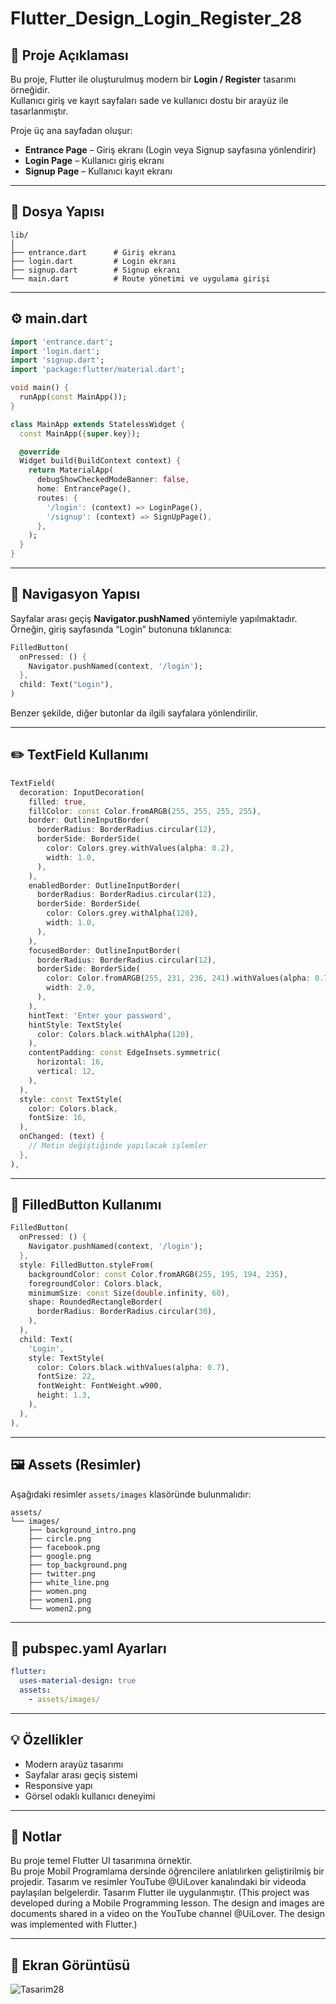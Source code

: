# Flutter_Design_Login_Register_28


## 🎨 Proje Açıklaması

Bu proje, Flutter ile oluşturulmuş modern bir **Login / Register** tasarımı örneğidir.  
Kullanıcı giriş ve kayıt sayfaları sade ve kullanıcı dostu bir arayüz ile tasarlanmıştır.

Proje üç ana sayfadan oluşur:
- **Entrance Page** – Giriş ekranı (Login veya Signup sayfasına yönlendirir)
- **Login Page** – Kullanıcı giriş ekranı
- **Signup Page** – Kullanıcı kayıt ekranı

---

## 📂 Dosya Yapısı

```
lib/
│
├── entrance.dart      # Giriş ekranı
├── login.dart         # Login ekranı
├── signup.dart        # Signup ekranı
└── main.dart          # Route yönetimi ve uygulama girişi
```

---

## ⚙️ main.dart

```dart
import 'entrance.dart';
import 'login.dart';
import 'signup.dart';
import 'package:flutter/material.dart';

void main() {
  runApp(const MainApp());
}

class MainApp extends StatelessWidget {
  const MainApp({super.key});

  @override
  Widget build(BuildContext context) {
    return MaterialApp(
      debugShowCheckedModeBanner: false,
      home: EntrancePage(),
      routes: {
        '/login': (context) => LoginPage(),
        '/signup': (context) => SignUpPage(),
      },
    );
  }
}
```

---

## 🧭 Navigasyon Yapısı

Sayfalar arası geçiş **Navigator.pushNamed** yöntemiyle yapılmaktadır.  
Örneğin, giriş sayfasında “Login” butonuna tıklanınca:

```dart
FilledButton(
  onPressed: () {
    Navigator.pushNamed(context, '/login');
  },
  child: Text("Login"),
)
```

Benzer şekilde, diğer butonlar da ilgili sayfalara yönlendirilir.

---

## ✏️ TextField Kullanımı

```dart
TextField(
  decoration: InputDecoration(
    filled: true,
    fillColor: const Color.fromARGB(255, 255, 255, 255),
    border: OutlineInputBorder(
      borderRadius: BorderRadius.circular(12),
      borderSide: BorderSide(
        color: Colors.grey.withValues(alpha: 0.2),
        width: 1.0,
      ),
    ),
    enabledBorder: OutlineInputBorder(
      borderRadius: BorderRadius.circular(12),
      borderSide: BorderSide(
        color: Colors.grey.withAlpha(120),
        width: 1.0,
      ),
    ),
    focusedBorder: OutlineInputBorder(
      borderRadius: BorderRadius.circular(12),
      borderSide: BorderSide(
        color: Color.fromARGB(255, 231, 236, 241).withValues(alpha: 0.7),
        width: 2.0,
      ),
    ),
    hintText: 'Enter your password',
    hintStyle: TextStyle(
      color: Colors.black.withAlpha(120),
    ),
    contentPadding: const EdgeInsets.symmetric(
      horizontal: 16,
      vertical: 12,
    ),
  ),
  style: const TextStyle(
    color: Colors.black,
    fontSize: 16,
  ),
  onChanged: (text) {
    // Metin değiştiğinde yapılacak işlemler
  },
),
```

---

## 🔘 FilledButton Kullanımı

```dart
FilledButton(
  onPressed: () {
    Navigator.pushNamed(context, '/login');
  },
  style: FilledButton.styleFrom(
    backgroundColor: const Color.fromARGB(255, 195, 194, 235),
    foregroundColor: Colors.black,
    minimumSize: const Size(double.infinity, 60),
    shape: RoundedRectangleBorder(
      borderRadius: BorderRadius.circular(30),
    ),
  ),
  child: Text(
    'Login',
    style: TextStyle(
      color: Colors.black.withValues(alpha: 0.7),
      fontSize: 22,
      fontWeight: FontWeight.w900,
      height: 1.3,
    ),
  ),
),
```

---

## 🖼️ Assets (Resimler)

Aşağıdaki resimler `assets/images` klasöründe bulunmalıdır:

```
assets/
└── images/
    ├── background_intro.png
    ├── circle.png
    ├── facebook.png
    ├── google.png
    ├── top_background.png
    ├── twitter.png
    ├── white_line.png
    ├── women.png
    ├── women1.png
    └── women2.png
```

---

## 🧩 pubspec.yaml Ayarları

```yaml
flutter:
  uses-material-design: true
  assets:
    - assets/images/
```

---

## 💡 Özellikler

- Modern arayüz tasarımı  
- Sayfalar arası geçiş sistemi  
- Responsive yapı  
- Görsel odaklı kullanıcı deneyimi  

---

## 🧠 Notlar

Bu proje temel Flutter UI tasarımına örnektir.  
Bu proje Mobil Programlama dersinde öğrencilere anlatılırken geliştirilmiş bir projedir. Tasarım ve resimler YouTube @UiLover kanalındaki bir videoda paylaşılan belgelerdir. Tasarım Flutter ile uygulanmıştır. (This project was developed during a Mobile Programming lesson. The design and images are documents shared in a video on the YouTube channel @UiLover. The design was implemented with Flutter.)

---

## 📸 Ekran Görüntüsü

![Tasarim28](ReadMeImages/tasarım28.png)
